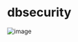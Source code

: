 # dbsecurity

![image](https://github.com/user-attachments/assets/7cd902f5-adff-4a44-bea7-40d468450064)

